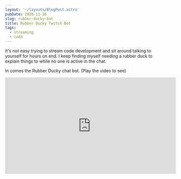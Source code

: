 ```yaml
---
layout: '~/layouts/BlogPost.astro'
pubDate: 2020-11-16
slug: rubber-ducky-bot
title: Rubber Ducky Twitch Bot
tags:
  - streaming
  - code
---
```


It's not easy trying to stream code development and sit around talking to yourself for hours on end. I keep finding myself needing a rubber duck to explain things to while no one is active in the chat.

In comes the Rubber Ducky chat bot. (Play the video to see)

<div className="aspect-ratio">
	<iframe
		width="560"
		height="315"
		src="https://www.youtube-nocookie.com/embed/at3bGmRHu-c"
		frameborder="0"
		allow="accelerometer; autoplay; clipboard-write; encrypted-media; gyroscope; picture-in-picture"
		allowfullscreen
	/>
</div>

Check out the code on [GitHub at paularmstrong/rubber_duck_bot](https://github.com/paularmstrong/rubber_duck_bot) and tune into the live stream's on [Twitch @paularmstrongdev](https://twitch.tv/paularmstrongdev).
